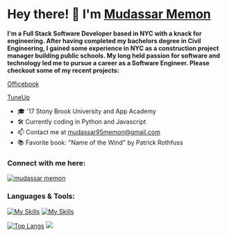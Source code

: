 <h1>Hey there! 👋 I'm <a target="_blank" href="https://mudassarmemon-3xhow.ondigitalocean.app/">Mudassar Memon</a></h1>

**I'm a Full Stack Software Developer based in NYC with a knack for engineering. After having completed my bachelors degree in Civil Engineering, I gained some experience in NYC as a construction project manager building public schools. My long held passion for software and technology led me to pursue a career as a Software Engineer. Please checkout some of my recent projects:**

[Officebook](https://officebook-3392aeaf91bd.herokuapp.com/)

[TuneUp](https://tuneup-twco.onrender.com/)


- 🎓 '17 Stony Brook University and App Academy
- 🛠️ Currently coding in Python and Javascript
- 📫 Contact me at mudassar95memon@gmail.com
- 📚 Favorite book: "Name of the Wind" by Patrick Rothfuss

<h3 align="left">Connect with me here:</h3>

<a href="https://linkedin.com/in/mudassarmemon" target="blank"><img align="center" src="https://skillicons.dev/icons?i=linkedin" alt="mudassar memon"/></a>

<h3 align="left">Languages & Tools:</h3>

[![My Skills](https://skillicons.dev/icons?i=python,react,js,express,nodejs,redux,ruby,rails,postgres)](https://skillicons.dev)
[![My Skills](https://skillicons.dev/icons?i=mongodb,sqlite,css,html,aws,webpack,postman)](https://skillicons.dev)

[![Top Langs](https://github-readme-stats.vercel.app/api/top-langs/?username=mudassarmemon&layout=donut-vertical&theme=github_dark_dimmed&show_icons=true)](https://github.com/mudassarmemon/github-readme-stats)
![](http://github-profile-summary-cards.vercel.app/api/cards/profile-details?username=mudassarmemon&theme=city_lights)
